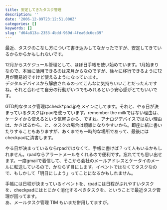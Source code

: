 ```yaml
---
title: 安定してきたタスク管理
description: ''
date: '2006-12-09T23:12:51.000Z'
categories: []
keywords: []
slug: "d64a813a-2353-4bdd-969d-4fea6dc6ec39"
---
```

最近、タスクのこなし方について書き込みしてなかったですが、安定してきているからからかもしれないです。

12月からスケジュール管理として、ほぼ日手帳を使い始めています。1月始まりなので、本当に活用できるのは来月からなのですが、徐々に移行できるように12月が簡易的ですけど使えるようになっています。  
デジタルデバイスから解放されるのってこんなに気持ちいいことだったんですね。それと合わせて自分の行動がいつでもみれるという安心感がとてもいいです。

GTD的なタスク管理はcheck\*pad.jpをメインにしてます。それと、やる日が決まっているタスクはrpadを使っています。remember the milkではない理由は、ケータイから使えるという気軽さから、ですね。アナログデバイスではない理由は、かさばるから、と、タスクの場合は煩雑になりやすいから。即座に紙に書いたりすることもありますが、あくまでも一時的な場所であって、最後にはcheckpadに清書します。

やる日が決まっているならrpadではなくて、手帳に書けば？って人もいるかもしれません。rpadならアラートメールをくれるので便利です。忘れてても思い出せます。一度gmailで着信して、そこから会社のメールアドレスとケータイのメールに転送しているので、かならず目にします。イベントではなくてタスクなので、もしかして「明日にしよう」ってことになるかもしれません。

手帳には日程が決まっているイベントを、rpadには日程がぶれやすいタスクを、checkpadにはとにかく消化するべきタスクを、ということで最近タスク管理が回ってます。  
あ、メールタスク管理 TIM もいまだ併用してますが。